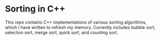 # Sorting in C++

This repo contains C++ implementations of various sorting algorithms, which I have written to refresh my memory. Currently includes bubble sort, selection sort, merge sort, quick sort, and counting sort. 

